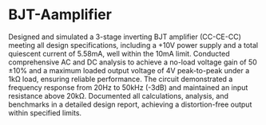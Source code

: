 # BJT-Aamplifier
Designed and simulated a 3-stage inverting BJT amplifier (CC-CE-CC) meeting all design specifications, including a +10V power supply and a total quiescent current of 5.58mA, well within the 10mA limit. Conducted comprehensive AC and DC analysis to achieve a no-load voltage gain of 50 ±10% and a maximum loaded output voltage of 4V peak-to-peak under a 1kΩ load, ensuring reliable performance. The circuit demonstrated a frequency response from 20Hz to 50kHz (-3dB) and maintained an input resistance above 20kΩ. Documented all calculations, analysis, and benchmarks in a detailed design report, achieving a distortion-free output within specified limits.
